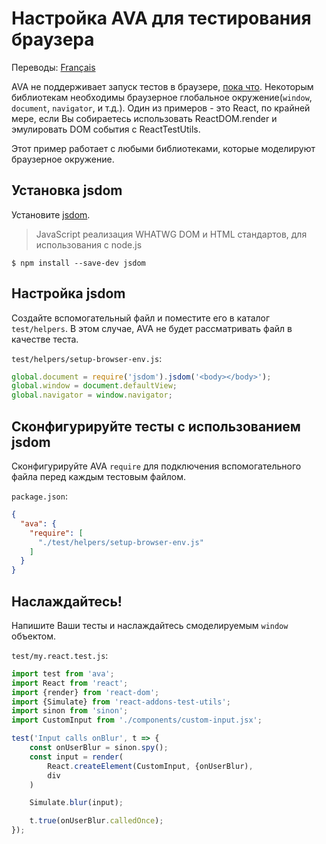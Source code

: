 # Настройка AVA для тестирования браузера

Переводы: [Français](https://github.com/sindresorhus/ava-docs/blob/master/fr_FR/docs/recipes/browser-testing.md)

AVA не поддерживает запуск тестов в браузере, [пока что](https://github.com/sindresorhus/ava/issues/24). Некоторым библиотекам необходимы браузерное глобальное окружение(`window`, `document`, `navigator`, и т.д.).
Один из примеров - это React, по крайней мере, если Вы собираетесь использовать ReactDOM.render и эмулировать DOM события с ReactTestUtils.

Этот пример работает с любыми библиотеками, которые моделируют браузерное окружение.

## Установка jsdom

Установите [jsdom](https://github.com/tmpvar/jsdom).

> JavaScript реализация WHATWG DOM и HTML стандартов, для использования с node.js

```
$ npm install --save-dev jsdom
```

## Настройка jsdom

Создайте вспомогательный файл и поместите его в каталог `test/helpers`. В этом случае, AVA не будет рассматривать файл в качестве теста.

`test/helpers/setup-browser-env.js`:

```js
global.document = require('jsdom').jsdom('<body></body>');
global.window = document.defaultView;
global.navigator = window.navigator;
```

## Сконфигурируйте тесты с использованием jsdom

Сконфигурируйте AVA `require` для подключения вспомогательного файла перед каждым тестовым файлом.

`package.json`:

```json
{
  "ava": {
    "require": [
      "./test/helpers/setup-browser-env.js"
    ]
  }
}
```

## Наслаждайтесь!

Напишите Ваши тесты и наслаждайтесь смоделируемым `window` объектом.

`test/my.react.test.js`:

```js
import test from 'ava';
import React from 'react';
import {render} from 'react-dom';
import {Simulate} from 'react-addons-test-utils';
import sinon from 'sinon';
import CustomInput from './components/custom-input.jsx';

test('Input calls onBlur', t => {
	const onUserBlur = sinon.spy();
	const input = render(
		React.createElement(CustomInput, {onUserBlur),
		div
	)

	Simulate.blur(input);

	t.true(onUserBlur.calledOnce);
});
```
